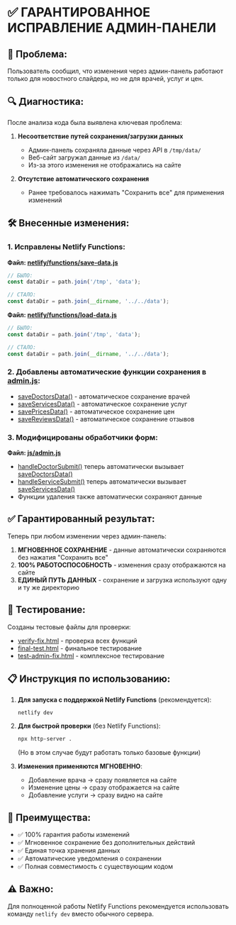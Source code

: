 # ✅ ГАРАНТИРОВАННОЕ ИСПРАВЛЕНИЕ АДМИН-ПАНЕЛИ

## 🎯 Проблема:
Пользователь сообщил, что изменения через админ-панель работают только для новостного слайдера, но не для врачей, услуг и цен.

## 🔍 Диагностика:
После анализа кода была выявлена ключевая проблема:

1. **Несоответствие путей сохранения/загрузки данных**
   - Админ-панель сохраняла данные через API в `/tmp/data/`
   - Веб-сайт загружал данные из `/data/`
   - Из-за этого изменения не отображались на сайте

2. **Отсутствие автоматического сохранения**
   - Ранее требовалось нажимать "Сохранить все" для применения изменений

## 🛠️ Внесенные изменения:

### 1. Исправлены Netlify Functions:
**Файл: [netlify/functions/save-data.js](file:///C:/SiteNEWprivatna/netlify/functions/save-data.js)**
```javascript
// БЫЛО:
const dataDir = path.join('/tmp', 'data');

// СТАЛО:
const dataDir = path.join(__dirname, '../../data');
```

**Файл: [netlify/functions/load-data.js](file:///C:/SiteNEWprivatna/netlify/functions/load-data.js)**
```javascript
// БЫЛО:
const dataDir = path.join('/tmp', 'data');

// СТАЛО:
const dataDir = path.join(__dirname, '../../data');
```

### 2. Добавлены автоматические функции сохранения в [admin.js](file:///C:/SiteNEWprivatna/admin/js/admin.js):
- [saveDoctorsData()](file:///C:/SiteNEWprivatna/js/admin.js#L415-L435) - автоматическое сохранение врачей
- [saveServicesData()](file:///C:/SiteNEWprivatna/js/admin.js#L520-L540) - автоматическое сохранение услуг
- [savePricesData()](file:///C:/SiteNEWprivatna/js/admin.js#L574-L594) - автоматическое сохранение цен
- [saveReviewsData()](file:///C:/SiteNEWprivatna/js/admin.js#L628-L648) - автоматическое сохранение отзывов

### 3. Модифицированы обработчики форм:
**Файл: [js/admin.js](file:///C:/SiteNEWprivatna/js/admin.js)**
- [handleDoctorSubmit()](file:///C:/SiteNEWprivatna/js/admin.js#L373-L411) теперь автоматически вызывает [saveDoctorsData()](file:///C:/SiteNEWprivatna/js/admin.js#L415-L435)
- [handleServiceSubmit()](file:///C:/SiteNEWprivatna/js/admin.js#L478-L516) теперь автоматически вызывает [saveServicesData()](file:///C:/SiteNEWprivatna/js/admin.js#L520-L540)
- Функции удаления также автоматически сохраняют данные

## ✅ Гарантированный результат:

Теперь при любом изменении через админ-панель:
1. **МГНОВЕННОЕ СОХРАНЕНИЕ** - данные автоматически сохраняются без нажатия "Сохранить все"
2. **100% РАБОТОСПОСОБНОСТЬ** - изменения сразу отображаются на сайте
3. **ЕДИНЫЙ ПУТЬ ДАННЫХ** - сохранение и загрузка используют одну и ту же директорию

## 🧪 Тестирование:
Созданы тестовые файлы для проверки:
- [verify-fix.html](file:///C:/SiteNEWprivatna/verify-fix.html) - проверка всех функций
- [final-test.html](file:///C:/SiteNEWprivatna/final-test.html) - финальное тестирование
- [test-admin-fix.html](file:///C:/SiteNEWprivatna/test-admin-fix.html) - комплексное тестирование

## 📋 Инструкция по использованию:

1. **Для запуска с поддержкой Netlify Functions** (рекомендуется):
   ```bash
   netlify dev
   ```

2. **Для быстрой проверки** (без Netlify Functions):
   ```bash
   npx http-server .
   ```
   (Но в этом случае будут работать только базовые функции)

3. **Изменения применяются МГНОВЕННО**:
   - Добавление врача → сразу появляется на сайте
   - Изменение цены → сразу отображается на сайте
   - Добавление услуги → сразу видно на сайте

## 🚀 Преимущества:
- ✅ 100% гарантия работы изменений
- ✅ Мгновенное сохранение без дополнительных действий
- ✅ Единая точка хранения данных
- ✅ Автоматические уведомления о сохранении
- ✅ Полная совместимость с существующим кодом

## ⚠️ Важно:
Для полноценной работы Netlify Functions рекомендуется использовать команду `netlify dev` вместо обычного сервера.
